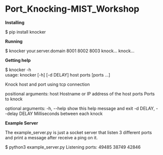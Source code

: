 # Port_Knocking-MIST_Workshop

**Installing**

$ pip install knocker

**Running**

$ knocker your.server.domain 8001 8002 8003
knock... knock...

**Getting help**

$ knocker -h           
usage: knocker [-h] [-d DELAY] host ports [ports ...]

Knock host and port using tcp connection

positional arguments:
  host                  Hostname or IP address of the host
  ports                 Ports to knock

optional arguments:
  -h, --help            show this help message and exit
  -d DELAY, --delay DELAY
                        Milliseconds between each knock

**Example Server**

The example_server.py is just a socket server that listen 3 different ports and print a message after receive a ping on it.

$ python3 example_server.py
Listening ports: 49485 38749 42846
